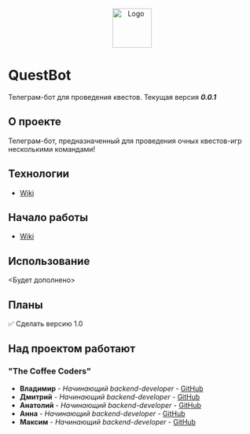 <br/>
<p style="text-align: center;">
  <a href="https://github.com/ezuykow/QuestBot">
    <img src="https://github.com/ezuykow/QuestBot/blob/master/src/main/resources/pictures/logo.png?raw=true" alt="Logo" width="80" height="80">
  </a>

# QuestBot

Телеграм-бот для проведения квестов. Текущая версия ***0.0.1***

## О проекте

Телеграм-бот, предназначенный для проведения очных квестов-игр несколькими командами!

## Технологии

* [Wiki](https://github.com/ezuykow/QuestBot/wiki/%D0%98%D1%81%D0%BF%D0%BE%D0%BB%D1%8C%D0%B7%D1%83%D0%B5%D0%BC%D1%8B%D0%B5-%D1%82%D0%B5%D1%85%D0%BD%D0%BE%D0%BB%D0%BE%D0%B3%D0%B8%D0%B8)

## Начало работы
* [Wiki](https://github.com/ezuykow/QuestBot/wiki/%D0%9D%D0%B0%D1%87%D0%B0%D0%BB%D0%BE-%D1%80%D0%B0%D0%B1%D0%BE%D1%82%D1%8B)

## Использование

<Будет дополнено>

## Планы

:white_check_mark: Сделать версию 1.0

## Над проектом работают
### "The Coffee Coders"
* **Владимир** - *Начинающий backend-developer* - [GitHub](https://github.com/ezuykow/)
* **Дмитрий** - *Начинающий backend-developer* - [GitHub](https://github.com/AblDm)
* **Анатолий** - *Начинающий backend-developer* - [GitHub](https://github.com/Virusec)
* **Анна** - *Начинающий backend-developer* - [GitHub](https://github.com/AnnaAskerova)
* **Максим** - *Начинающий backend-developer* - [GitHub](https://github.com/maks2001916)

